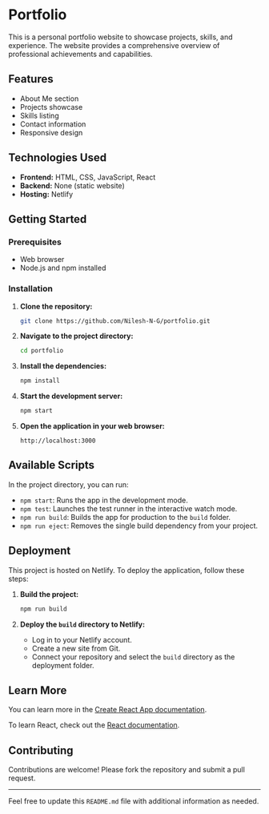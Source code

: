 # Portfolio

This is a personal portfolio website to showcase projects, skills, and experience. The website provides a comprehensive overview of professional achievements and capabilities.

## Features

- About Me section
- Projects showcase
- Skills listing
- Contact information
- Responsive design

## Technologies Used

- **Frontend:** HTML, CSS, JavaScript, React
- **Backend:** None (static website)
- **Hosting:** Netlify

## Getting Started

### Prerequisites

- Web browser
- Node.js and npm installed

### Installation

1. **Clone the repository:**
    ```bash
    git clone https://github.com/Nilesh-N-G/portfolio.git
    ```

2. **Navigate to the project directory:**
    ```bash
    cd portfolio
    ```

3. **Install the dependencies:**
    ```bash
    npm install
    ```

4. **Start the development server:**
    ```bash
    npm start
    ```

5. **Open the application in your web browser:**
    ```
    http://localhost:3000
    ```

## Available Scripts

In the project directory, you can run:

- `npm start`: Runs the app in the development mode.
- `npm test`: Launches the test runner in the interactive watch mode.
- `npm run build`: Builds the app for production to the `build` folder.
- `npm run eject`: Removes the single build dependency from your project.

## Deployment

This project is hosted on Netlify. To deploy the application, follow these steps:

1. **Build the project:**
    ```bash
    npm run build
    ```

2. **Deploy the `build` directory to Netlify:**
    - Log in to your Netlify account.
    - Create a new site from Git.
    - Connect your repository and select the `build` directory as the deployment folder.

## Learn More

You can learn more in the [Create React App documentation](https://facebook.github.io/create-react-app/docs/getting-started).

To learn React, check out the [React documentation](https://reactjs.org/).

## Contributing

Contributions are welcome! Please fork the repository and submit a pull request.

---

Feel free to update this `README.md` file with additional information as needed.